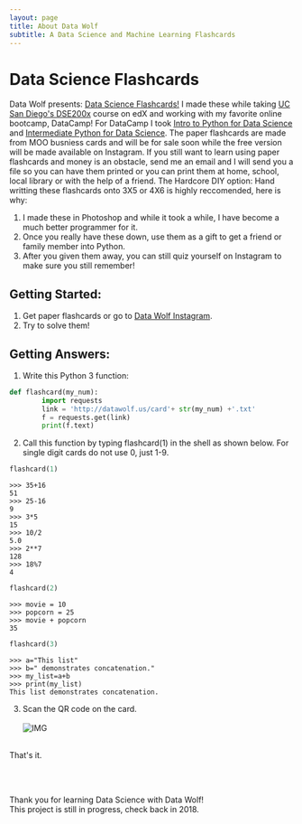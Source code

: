 ```yaml
---
layout: page
title: About Data Wolf
subtitle: A Data Science and Machine Learning Flashcards
---
```


# Data Science Flashcards
Data Wolf presents: [Data Science Flashcards!](https://datawolf.us/2017-10-10-data-science-flashcards/) I made these while taking [UC San Diego's DSE200x](https://www.edx.org/micromasters/data-science) course on edX and working with my favorite online bootcamp, DataCamp! For DataCamp I took [Intro to Python for Data Science](https://www.datacamp.com/courses/intro-to-python-for-data-science) and [Intermediate Python for Data Science](https://www.datacamp.com/courses/intermediate-python-for-data-science). The paper flashcards are made from MOO busniess cards and will be for sale soon while the free version will be made available on Instagram. If you still want to learn using paper flashcards and money is an obstacle, send me an email and I will send you a file so you can have them printed or you can print them at home, school, local library or with the help of a friend. The Hardcore DIY option: Hand writting these flashcards onto 3X5 or 4X6 is highly reccomended, here is why:

1. I made these in Photoshop and while it took a while, I have become a  much better programmer for it.
2. Once you really have these down, use them as a gift to get a friend or family member into Python.
3. After you given them away, you can still quiz yourself on Instagram to make sure you still remember!

## Getting Started:

1. Get paper flashcards or go to [Data Wolf Instagram](https://www.instagram.com/datawolf.us/).
2. Try to solve them!

## Getting Answers: 

1. Write this Python 3 function:
```python
def flashcard(my_num):
        import requests
        link = 'http://datawolf.us/card'+ str(my_num) +'.txt'
        f = requests.get(link)
        print(f.text)
```

2. Call this function by typing flashcard(1) in the shell as shown below. For single digit cards do not use 0, just 1-9.

```python
flashcard(1)
```

    >>> 35+16
    51
    >>> 25-16
    9
    >>> 3*5
    15
    >>> 10/2
    5.0
    >>> 2**7
    128
    >>> 18%7
    4



```python
flashcard(2)
```

    >>> movie = 10
    >>> popcorn = 25
    >>> movie + popcorn
    35
    



```python
flashcard(3)
```

    >>> a="This list"
    >>> b=" demonstrates concatenation."
    >>> my_list=a+b
    >>> print(my_list)
    This list demonstrates concatenation.
    

3. Scan the QR code on the card.<br><br>
<left>![IMG](https://github.com/data-wolf/data-wolf.github.io/blob/master/img/Screen%20Shot.png?raw=true)
<br>
That's it.

<br><br>

Thank you for learning Data Science with Data Wolf!<br>
This project is still in progress, check back in 2018.
